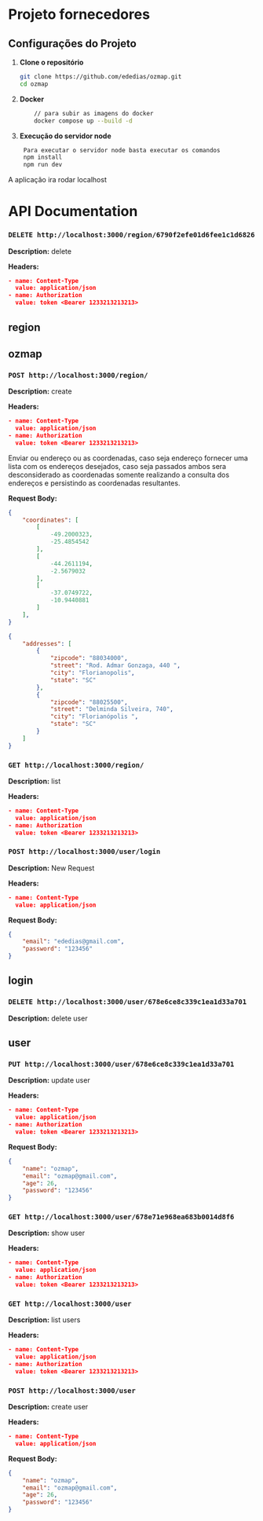 # Projeto fornecedores

## Configurações do Projeto

1. **Clone o repositório**

    ```bash
    git clone https://github.com/ededias/ozmap.git
    cd ozmap
    ```


1. **Docker**

    ```bash
        // para subir as imagens do docker
        docker compose up --build -d
    ```

2. **Execução do servidor node**
   ```bash
    Para executar o servidor node basta executar os comandos
    npm install 
    npm run dev
   ```
A aplicação ira rodar localhost




 


# API Documentation

### `DELETE http://localhost:3000/region/6790f2efe01d6fee1c1d6826`

**Description:** delete

**Headers:**
```json
- name: Content-Type
  value: application/json
- name: Authorization
  value: token <Bearer 1233213213213>

```

## region

## ozmap

### `POST http://localhost:3000/region/`

**Description:** create

**Headers:**
```json
- name: Content-Type
  value: application/json
- name: Authorization
  value: token <Bearer 1233213213213>

```

Enviar ou endereço ou as coordenadas, caso seja endereço fornecer uma lista com os  endereços desejados, caso seja passados ambos sera desconsiderado as coordenadas somente realizando a consulta dos endereços e persistindo as coordenadas resultantes.

**Request Body:**
```json
{
	"coordinates": [
		[
			-49.2000323,
			-25.4854542
		],
		[
			-44.2611194,
			-2.5679032
		],
		[
			-37.0749722,
			-10.9440881
		]
	],
}
```
```json
{
	"addresses": [
		{
			"zipcode": "88034000",
			"street": "Rod. Admar Gonzaga, 440 ",
			"city": "Florianopolis",
			"state": "SC"
		},
		{
			"zipcode": "88025500",
			"street": "Delminda Silveira, 740",
			"city": "Florianópolis ",
			"state": "SC"
		}
	]
}
```

### `GET http://localhost:3000/region/`

**Description:** list

**Headers:**
```json
- name: Content-Type
  value: application/json
- name: Authorization
  value: token <Bearer 1233213213213>

```


### `POST http://localhost:3000/user/login`

**Description:** New Request

**Headers:**
```json
- name: Content-Type
  value: application/json

```
**Request Body:**
```json
{
	"email": "ededias@gmail.com",
	"password": "123456"
}
```

## login

### `DELETE http://localhost:3000/user/678e6ce8c339c1ea1d33a701`

**Description:** delete user


## user

### `PUT http://localhost:3000/user/678e6ce8c339c1ea1d33a701`

**Description:** update user

**Headers:**
```json
- name: Content-Type
  value: application/json
- name: Authorization
  value: token <Bearer 1233213213213>

```
**Request Body:**
```json
{
	"name": "ozmap",
	"email": "ozmap@gmail.com",
	"age": 26,
	"password": "123456"
}
```

### `GET http://localhost:3000/user/678e71e968ea683b0014d8f6`

**Description:** show user

**Headers:**
```json
- name: Content-Type
  value: application/json
- name: Authorization
  value: token <Bearer 1233213213213>

```


### `GET http://localhost:3000/user`

**Description:** list users

**Headers:**
```json
- name: Content-Type
  value: application/json
- name: Authorization
  value: token <Bearer 1233213213213>

```


### `POST http://localhost:3000/user`

**Description:** create user

**Headers:**
```json
- name: Content-Type
  value: application/json

```
**Request Body:**
```json
{
	"name": "ozmap",
	"email": "ozmap@gmail.com",
	"age": 26,
	"password": "123456"
}
```
